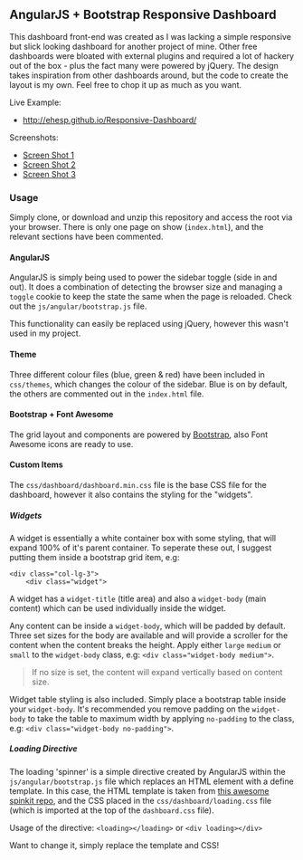 ## AngularJS + Bootstrap Responsive Dashboard

This dashboard front-end was created as I was lacking a simple responsive but slick looking dashboard for another project of mine.  Other free dashboards were bloated with external plugins and required a lot of hackery out of the box - plus the fact many were powered by jQuery. The design takes inspiration from other dashboards around, but the code to create the layout is my own. Feel free to chop it up as much as you want.

Live Example:
* http://ehesp.github.io/Responsive-Dashboard/

Screenshots:
* [Screen Shot 1](http://i.imgur.com/MRzDg7x.jpg)
* [Screen Shot 2](http://i.imgur.com/ARI6LDM.jpg)
* [Screen Shot 3](http://i.imgur.com/WbCtM0Y.jpg)

### Usage

Simply clone, or download and unzip this repository and access the root via your browser. There is only one page on show (`index.html`), and the relevant sections have been commented.

#### AngularJS

AngularJS is simply being used to power the sidebar toggle (side in and out). It does a combination of detecting the browser size and managing a `toggle` cookie to keep the state the same when the page is reloaded. Check out the `js/angular/bootstrap.js` file.

This functionality can easily be replaced using jQuery, however this wasn't used in my project.

#### Theme

Three different colour files (blue, green & red) have been included in `css/themes`, which changes the colour of the sidebar. Blue is on by default, the others are commented out in the `index.html` file.

#### Bootstrap + Font Awesome

The grid layout and components are powered by [Bootstrap](http://getbootstrap.com/), also Font Awesome icons are ready to use.

#### Custom Items

The `css/dashboard/dashboard.min.css` file is the base CSS file for the dashboard, however it also contains the styling for the "widgets".

##### Widgets

A widget is essentially a white container box with some styling, that will expand 100% of it's parent container. To seperate these out, I suggest putting them inside a bootstrap grid item, e.g:

```
<div class="col-lg-3">
	<div class="widget">
```

A widget has a `widget-title` (title area) and also a `widget-body` (main content) which can be used individually inside the widget.

Any content can be inside a `widget-body`, which will be padded by default. Three set sizes for the body are available and will provide a scroller for the content when the content breaks the height. Apply either `large` `medium` or `small` to the `widget-body` class, e.g: `<div class="widget-body medium">`.

> If no size is set, the content will expand vertically based on content size.

Widget table styling is also included. Simply place a bootstrap table inside your `widget-body`. It's recommended you remove padding on the `widget-body` to take the table to maximum width by applying `no-padding` to the class, e.g: `<div class="widget-body no-padding">`.

##### Loading Directive

The loading 'spinner' is a simple directive created by AngularJS within the `js/angular/bootstrap.js` file which replaces an HTML element with a define template. In this case, the HTML template is taken from [this awesome spinkit repo](http://tobiasahlin.com/spinkit/), and the CSS placed in the `css/dashboard/loading.css` file (which is imported at the top of the `dashboard.css` file).

Usage of the directive: `<loading></loading>` or `<div loading></div>`

Want to change it, simply replace the template and CSS!